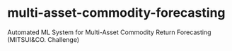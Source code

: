 # multi-asset-commodity-forecasting
Automated ML System for Multi-Asset Commodity Return Forecasting (MITSUI&amp;CO. Challenge)
